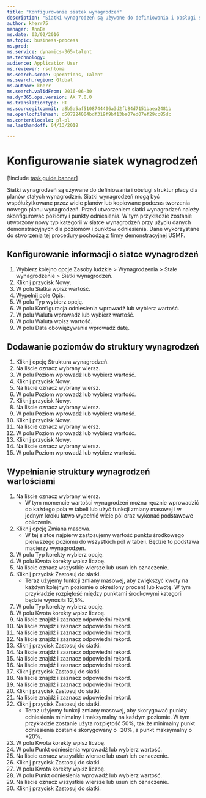 ```yaml
--- 
title: "Konfigurowanie siatek wynagrodzeń"
description: "Siatki wynagrodzeń są używane do definiowania i obsługi struktur płacy dla planów stałych wynagrodzeń."
author: kherr75
manager: AnnBe
ms.date: 03/02/2016
ms.topic: business-process
ms.prod: 
ms.service: dynamics-365-talent
ms.technology: 
audience: Application User
ms.reviewer: rschloma
ms.search.scope: Operations, Talent
ms.search.region: Global
ms.author: kherr
ms.search.validFrom: 2016-06-30
ms.dyn365.ops.version: AX 7.0.0
ms.translationtype: HT
ms.sourcegitcommit: a8b5a5af5108744406a3d2fb84d7151baea2481b
ms.openlocfilehash: d507224004bdf319f9bf13ba07ed07ef29cc85dc
ms.contentlocale: pl-pl
ms.lasthandoff: 04/13/2018

---
```

# <a name="set-up-compensation-grids"></a>Konfigurowanie siatek wynagrodzeń

[!include [task guide banner](../../includes/task-guide-banner.md)]

Siatki wynagrodzeń są używane do definiowania i obsługi struktur płacy dla planów stałych wynagrodzeń. Siatki wynagrodzeń mogą być współużytkowane przez wiele planów lub kopiowane podczas tworzenia nowego planu wynagrodzeń.  Przed utworzeniem siatki wynagrodzeń należy skonfigurować poziomy i punkty odniesienia. W tym przykładzie zostanie utworzony nowy typ kategorii w siatce wynagrodzeń przy użyciu danych demonstracyjnych dla poziomów i punktów odniesienia. Dane wykorzystane do stworzenia tej procedury pochodzą z firmy demonstracyjnej USMF.


## <a name="set-up-information-about-the-compensation-grid"></a>Konfigurowanie informacji o siatce wynagrodzeń
1. Wybierz kolejno opcje Zasoby ludzkie > Wynagrodzenia > Stałe wynagrodzenie > Siatki wynagrodzeń.
2. Kliknij przycisk Nowy.
3. W polu Siatka wpisz wartość.
4. Wypełnij pole Opis.
5. W polu Typ wybierz opcję.
6. W polu Konfiguracja odniesienia wprowadź lub wybierz wartość.
7. W polu Waluta wprowadź lub wybierz wartość.
8. W polu Waluta wpisz wartość.
9. W polu Data obowiązywania wprowadź datę.

## <a name="add-levels-to-the-compensation-structure"></a>Dodawanie poziomów do struktury wynagrodzeń
1. Kliknij opcję Struktura wynagrodzeń.
2. Na liście oznacz wybrany wiersz.
3. W polu Poziom wprowadź lub wybierz wartość.
4. Kliknij przycisk Nowy.
5. Na liście oznacz wybrany wiersz.
6. W polu Poziom wprowadź lub wybierz wartość.
7. Kliknij przycisk Nowy.
8. Na liście oznacz wybrany wiersz.
9. W polu Poziom wprowadź lub wybierz wartość.
10. Kliknij przycisk Nowy.
11. Na liście oznacz wybrany wiersz.
12. W polu Poziom wprowadź lub wybierz wartość.
13. Kliknij przycisk Nowy.
14. Na liście oznacz wybrany wiersz.
15. W polu Poziom wprowadź lub wybierz wartość.

## <a name="fill-in-the-compensation-structure-with-values"></a>Wypełnianie struktury wynagrodzeń wartościami
1. Na liście oznacz wybrany wiersz.
    * W tym momencie wartości wynagrodzeń można ręcznie wprowadzić do każdego pola w tabeli lub użyć funkcji zmiany masowej i w jednym kroku łatwo wypełnić wiele pól oraz wykonać podstawowe obliczenia.  
2. Kliknij opcję Zmiana masowa.
    * W tej siatce najpierw zastosujemy wartość punktu środkowego pierwszego poziomu do wszystkich pól w tabeli. Będzie to podstawa macierzy wynagrodzeń.  
3. W polu Typ korekty wybierz opcję.
4. W polu Kwota korekty wpisz liczbę.
5. Na liście oznacz wszystkie wiersze lub usuń ich oznaczenie.
6. Kliknij przycisk Zastosuj do siatki.
    * Teraz użyjemy funkcji zmiany masowej, aby zwiększyć kwoty na każdym kolejnym poziomie o określony procent lub kwotę. W tym przykładzie rozpiętość między punktami środkowymi kategorii będzie wynosiła 12,5%.  
7. W polu Typ korekty wybierz opcję.
8. W polu Kwota korekty wpisz liczbę.
9. Na liście znajdź i zaznacz odpowiedni rekord.
10. Na liście znajdź i zaznacz odpowiedni rekord.
11. Na liście znajdź i zaznacz odpowiedni rekord.
12. Na liście znajdź i zaznacz odpowiedni rekord.
13. Kliknij przycisk Zastosuj do siatki.
14. Na liście znajdź i zaznacz odpowiedni rekord.
15. Na liście znajdź i zaznacz odpowiedni rekord.
16. Na liście znajdź i zaznacz odpowiedni rekord.
17. Kliknij przycisk Zastosuj do siatki.
18. Na liście znajdź i zaznacz odpowiedni rekord.
19. Na liście znajdź i zaznacz odpowiedni rekord.
20. Kliknij przycisk Zastosuj do siatki.
21. Na liście znajdź i zaznacz odpowiedni rekord.
22. Kliknij przycisk Zastosuj do siatki.
    * Teraz użyjemy funkcji zmiany masowej, aby skorygować punkty odniesienia minimalny i maksymalny na każdym poziomie. W tym przykładzie zostanie użyta rozpiętość 50%, tak że minimalny punkt odniesienia zostanie skorygowany o -20%, a punkt maksymalny o +20%.  
23. W polu Kwota korekty wpisz liczbę.
24. W polu Punkt odniesienia wprowadź lub wybierz wartość.
25. Na liście oznacz wszystkie wiersze lub usuń ich oznaczenie.
26. Kliknij przycisk Zastosuj do siatki.
27. W polu Kwota korekty wpisz liczbę.
28. W polu Punkt odniesienia wprowadź lub wybierz wartość.
29. Na liście oznacz wszystkie wiersze lub usuń ich oznaczenie.
30. Kliknij przycisk Zastosuj do siatki.


